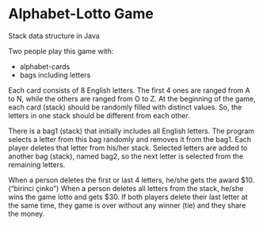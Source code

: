 # Alphabet-Lotto Game
Stack data structure in Java

Two people play this game with:
- alphabet-cards  
- bags including letters  

Each card consists of 8 English letters. The first 4 ones are ranged from A to N, while the others are ranged from O to Z. 
At the beginning of the game, each card (stack) should be randomly filled with distinct values. So, the letters in one stack should be different from each other.

There is a bag1 (stack) that initially includes all English letters. The program selects a letter from this bag randomly and removes it from the bag1. Each player deletes that letter from his/her stack. Selected letters are added to another bag (stack), named bag2, so the next letter is selected from the remaining letters. 

When a person deletes the first or last 4 letters, he/she gets the award $10. (“birinci çinko”)
When a person deletes all letters from the stack, he/she wins the game lotto and gets $30. 
If both players delete their last letter at the same time, they game is over without any winner (tie) and they share the money.

